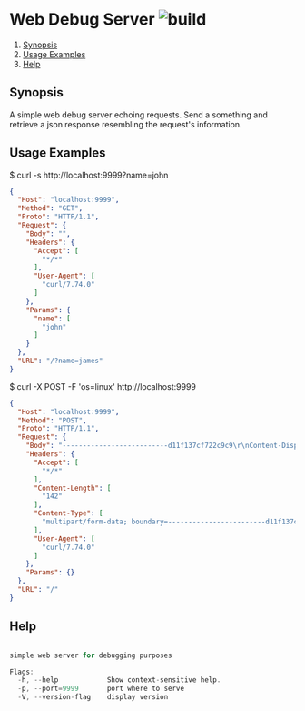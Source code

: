 # Web Debug Server ![build](https://github.com/triole/web-debug-server/actions/workflows/build.yaml/badge.svg)

<!--- mdtoc: toc begin -->

1. [Synopsis](#synopsis)
2. [Usage Examples](#usage-examples)
3. [Help](#help)<!--- mdtoc: toc end -->

## Synopsis

A simple web debug server echoing requests. Send a something and retrieve a json response resembling the request's information.

## Usage Examples

$ curl -s http://localhost:9999?name=john

```json
{
  "Host": "localhost:9999",
  "Method": "GET",
  "Proto": "HTTP/1.1",
  "Request": {
    "Body": "",
    "Headers": {
      "Accept": [
        "*/*"
      ],
      "User-Agent": [
        "curl/7.74.0"
      ]
    },
    "Params": {
      "name": [
        "john"
      ]
    }
  },
  "URL": "/?name=james"
}
```

$ curl -X POST -F 'os=linux' http://localhost:9999

```json
{
  "Host": "localhost:9999",
  "Method": "POST",
  "Proto": "HTTP/1.1",
  "Request": {
    "Body": "--------------------------d11f137cf722c9c9\r\nContent-Disposition: form-data; name=\"os\"\r\n\r\nlinux\r\n--------------------------d11f137cf722c9c9--\r\n",
    "Headers": {
      "Accept": [
        "*/*"
      ],
      "Content-Length": [
        "142"
      ],
      "Content-Type": [
        "multipart/form-data; boundary=------------------------d11f137cf722c9c9"
      ],
      "User-Agent": [
        "curl/7.74.0"
      ]
    },
    "Params": {}
  },
  "URL": "/"
}
```

## Help

```go mdox-exec="r -h"

simple web server for debugging purposes

Flags:
  -h, --help            Show context-sensitive help.
  -p, --port=9999       port where to serve
  -V, --version-flag    display version
```
